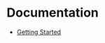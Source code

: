 # Documentation

- [Getting Started](https://raw.githubusercontent.com/laravelflare/flare/master/docs/1-GETTING-STARTED.md)